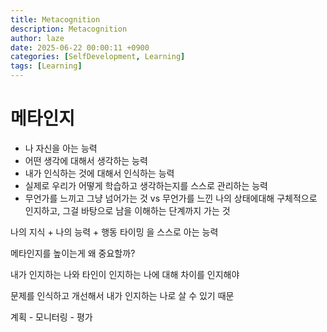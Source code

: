 ```yaml
---
title: Metacognition
description: Metacognition
author: laze
date: 2025-06-22 00:00:11 +0900
categories: [SelfDevelopment, Learning]
tags: [Learning]
---
```

# 메타인지
- 나 자신을 아는 능력
- 어떤 생각에 대해서 생각하는 능력
- 내가 인식하는 것에 대해서 인식하는 능력
- 실제로 우리가 어떻게 학습하고 생각하는지를 스스로 관리하는 능력
- 무언가를 느끼고 그냥 넘어가는 것 vs 무언가를 느낀 나의 상태에대해 구체적으로 인지하고, 그걸 바탕으로 남을 이해하는 단계까지 가는 것

나의 지식 + 나의 능력 + 행동 타이밍 을 스스로 아는 능력

메타인지를 높이는게 왜 중요할까?

내가 인지하는 나와 타인이 인지하는 나에 대해 차이를 인지해야

문제를 인식하고 개선해서 내가 인지하는 나로 살 수 있기 때문

계획 - 모니터링 - 평가
